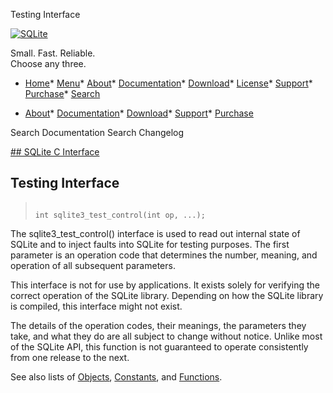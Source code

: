 




Testing Interface




[![SQLite](../images/sqlite370_banner.gif)](../index.html)


Small. Fast. Reliable.  
Choose any three.


* [Home](../index.html)* [Menu](javascript:void(0))* [About](../about.html)* [Documentation](../docs.html)* [Download](../download.html)* [License](../copyright.html)* [Support](../support.html)* [Purchase](../prosupport.html)* [Search](javascript:void(0))




* [About](../about.html)* [Documentation](../docs.html)* [Download](../download.html)* [Support](../support.html)* [Purchase](../prosupport.html)






Search Documentation
Search Changelog









[## SQLite C Interface](../c3ref/intro.html)
## Testing Interface




> ```
> 
> int sqlite3_test_control(int op, ...);
> 
> ```



The sqlite3\_test\_control() interface is used to read out internal
state of SQLite and to inject faults into SQLite for testing
purposes. The first parameter is an operation code that determines
the number, meaning, and operation of all subsequent parameters.


This interface is not for use by applications. It exists solely
for verifying the correct operation of the SQLite library. Depending
on how the SQLite library is compiled, this interface might not exist.


The details of the operation codes, their meanings, the parameters
they take, and what they do are all subject to change without notice.
Unlike most of the SQLite API, this function is not guaranteed to
operate consistently from one release to the next.


See also lists of
 [Objects](../c3ref/objlist.html),
 [Constants](../c3ref/constlist.html), and
 [Functions](../c3ref/funclist.html).


